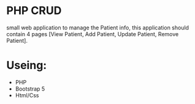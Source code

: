 # PHP CRUD

 small web application to manage the Patient info, this application should contain 4 pages [View Patient, Add Patient, Update Patient, Remove Patient]. 
 
 # Useing:
  - PHP
  - Bootstrap 5
  - Html/Css
